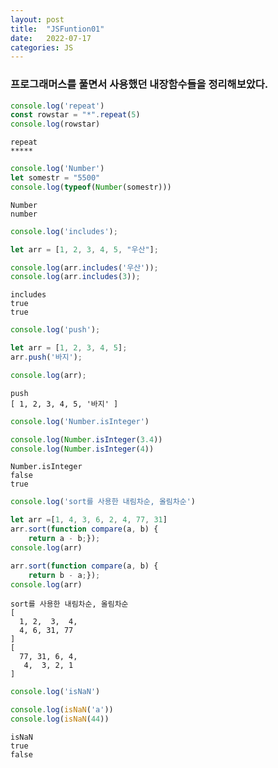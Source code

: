 ```yaml
---
layout: post
title:  "JSFuntion01"
date:   2022-07-17
categories: JS
---
```


<h3>프로그래머스를 풀면서 사용했던 내장함수들을 정리해보았다.</h3>



```javascript
console.log('repeat')
const rowstar = "*".repeat(5)
console.log(rowstar)
```

    repeat
    *****



```javascript
console.log('Number')
let somestr = "5500"
console.log(typeof(Number(somestr)))
```

    Number
    number



```javascript
console.log('includes');

let arr = [1, 2, 3, 4, 5, "우산"];

console.log(arr.includes('우산'));
console.log(arr.includes(3));
```

    includes
    true
    true



```javascript
console.log('push');

let arr = [1, 2, 3, 4, 5];
arr.push('바지');

console.log(arr);
```

    push
    [ 1, 2, 3, 4, 5, '바지' ]



```javascript
console.log('Number.isInteger')

console.log(Number.isInteger(3.4))
console.log(Number.isInteger(4))
```

    Number.isInteger
    false
    true



```javascript
console.log('sort를 사용한 내림차순, 올림차순')

let arr =[1, 4, 3, 6, 2, 4, 77, 31]
arr.sort(function compare(a, b) {
    return a - b;});
console.log(arr)

arr.sort(function compare(a, b) {
    return b - a;});
console.log(arr)
```

    sort를 사용한 내림차순, 올림차순
    [
      1, 2,  3,  4,
      4, 6, 31, 77
    ]
    [
      77, 31, 6, 4,
       4,  3, 2, 1
    ]



```javascript
console.log('isNaN')

console.log(isNaN('a'))
console.log(isNaN(44))
```

    isNaN
    true
    false



```javascript

```
